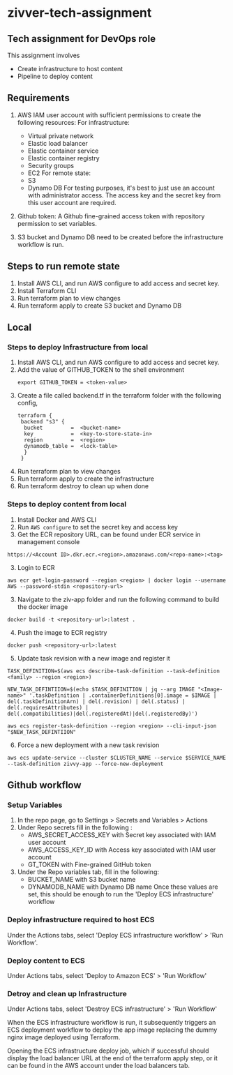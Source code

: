 # zivver-tech-assignment
## Tech assignment for DevOps role 

This assignment involves 

* Create infrastructure to host content
* Pipeline to deploy content 

## Requirements 

1. AWS IAM user account with sufficient permissions to create the following resources: 
   For infrastructure: 
   * Virtual private network
   * Elastic load balancer
   * Elastic container service
   * Elastic container registry
   * Security groups 
   * EC2 
   For remote state: 
   * S3
   * Dynamo DB
For testing purposes, it's best to just use an account with administrator access. The access key and the secret key from this user account are required. 

2. Github token: A Github fine-grained access token with repository permission to set variables.

3. S3 bucket and Dynamo DB need to be created before the infrastructure workflow is run. 


## Steps to run remote state 

1. Install AWS CLI, and run AWS configure to add access and secret key. 
2. Install Terraform CLI 
3. Run terraform plan to view changes 
4. Run terraform apply to create S3 bucket and Dynamo DB 

## Local
### Steps to deploy Infrastructure from local
1. Install AWS CLI, and run AWS configure to add access and secret key. 
2. Add the value of GITHUB_TOKEN to the shell environment 
   ```
   export GITHUB_TOKEN = <token-value>
   ```
3. Create a file called backend.tf in the terraform folder with the following config, 
   ```
   terraform {
    backend "s3" {
     bucket         =  <bucket-name>
     key            =  <key-to-store-state-in>
     region         =  <region>
     dynamodb_table =  <lock-table>
     }
    }
   ```
4. Run terraform plan to view changes 
5. Run terraform apply to create the infrastructure
6. Run terraform destroy to clean up when done 


### Steps to deploy content from local
1. Install Docker and AWS CLI
2. Run `AWS configure` to set the secret key and access key
2. Get the ECR repository URL, can be found under ECR service in management console 
```
https://<Account ID>.dkr.ecr.<region>.amazonaws.com/<repo-name>:<tag>
```
3. Login to ECR 
```
aws ecr get-login-password --region <region> | docker login --username AWS --password-stdin <repository-url>
```
3. Navigate to the ziv-app folder and run the following command to build the docker image 
```
docker build -t <repository-url>:latest .
```
4. Push the image to ECR registry  
```
docker push <repository-url>:latest
```

5. Update task revision with a new image and register it 

```
TASK_DEFINITION=$(aws ecs describe-task-definition --task-definition <family> --region <region>)

NEW_TASK_DEFINTIION=$(echo $TASK_DEFINITION | jq --arg IMAGE "<Image-name>" '.taskDefinition | .containerDefinitions[0].image = $IMAGE | del(.taskDefinitionArn) | del(.revision) | del(.status) | del(.requiresAttributes) | del(.compatibilities)|del(.registeredAt)|del(.registeredBy)')

aws ecs register-task-definition --region <region> --cli-input-json "$NEW_TASK_DEFINTIION"
```
6. Force a new deployment with a new task revision
```
aws ecs update-service --cluster $CLUSTER_NAME --service $SERVICE_NAME --task-definition zivvy-app --force-new-deployment
```

## Github workflow

### Setup Variables 

1. In the repo page, go to Settings > Secrets and Variables > Actions 
2. Under Repo secrets  fill in the following : 
   - AWS_SECRET_ACCESS_KEY with Secret key associated with IAM user account 
   - AWS_ACCESS_KEY_ID with Access key associated with IAM user account
   - GT_TOKEN with Fine-grained GitHub token 
3. Under the Repo variables tab, fill in the following: 
   - BUCKET_NAME with S3 bucket name 
   - DYNAMODB_NAME with Dynamo DB name 
  Once these values are set, this should be enough to run the 'Deploy ECS infrastructure'   workflow 

### Deploy infrastructure required to host ECS 

Under the Actions tabs, select 'Deploy ECS infrastructure workflow' > 'Run Workflow'. 


### Deploy content to ECS

Under Actions tabs, select 'Deploy to Amazon ECS' > 'Run Workflow' 

###  Detroy and clean up Infrastructure 

Under Actions tabs, select 'Destroy ECS infrastructure' > 'Run Workflow' 


When the ECS infrastructure workflow is run, it subsequently triggers an ECS deployment workflow to deploy the app image replacing the dummy nginx image deployed using Terraform. 

Opening the ECS infrastructure deploy job, which if successful should display the load balancer URL at the end of the terraform apply step, or it can be found in the AWS account under the load balancers tab. 


